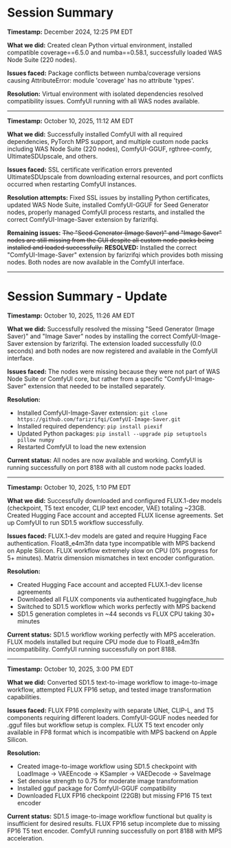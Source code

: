 # Session Summary

**Timestamp:** December 2024, 12:25 PM EDT

**What we did:** Created clean Python virtual environment, installed compatible coverage==6.5.0 and numba==0.58.1, successfully loaded WAS Node Suite (220 nodes).

**Issues faced:** Package conflicts between numba/coverage versions causing AttributeError: module 'coverage' has no attribute 'types'.

**Resolution:** Virtual environment with isolated dependencies resolved compatibility issues. ComfyUI running with all WAS nodes available.

---

**Timestamp:** October 10, 2025, 11:12 AM EDT

**What we did:** Successfully installed ComfyUI with all required dependencies, PyTorch MPS support, and multiple custom node packs including WAS Node Suite (220 nodes), ComfyUI-GGUF, rgthree-comfy, UltimateSDUpscale, and others.

**Issues faced:** SSL certificate verification errors prevented UltimateSDUpscale from downloading external resources, and port conflicts occurred when restarting ComfyUI instances.

**Resolution attempts:** Fixed SSL issues by installing Python certificates, updated WAS Node Suite, installed ComfyUI-GGUF for Seed Generator nodes, properly managed ComfyUI process restarts, and installed the correct ComfyUI-Image-Saver extension by farizrifqi.

**Remaining issues:** ~~The "Seed Generator (Image Saver)" and "Image Saver" nodes are still missing from the GUI despite all custom node packs being installed and loaded successfully.~~ **RESOLVED:** Installed the correct "ComfyUI-Image-Saver" extension by farizrifqi which provides both missing nodes. Both nodes are now available in the ComfyUI interface.

---

# Session Summary - Update

**Timestamp:** October 10, 2025, 11:26 AM EDT

**What we did:** Successfully resolved the missing "Seed Generator (Image Saver)" and "Image Saver" nodes by installing the correct ComfyUI-Image-Saver extension by farizrifqi. The extension loaded successfully (0.0 seconds) and both nodes are now registered and available in the ComfyUI interface.

**Issues faced:** The nodes were missing because they were not part of WAS Node Suite or ComfyUI core, but rather from a specific "ComfyUI-Image-Saver" extension that needed to be installed separately.

**Resolution:** 
- Installed ComfyUI-Image-Saver extension: `git clone https://github.com/farizrifqi/ComfyUI-Image-Saver.git`
- Installed required dependency: `pip install piexif`
- Updated Python packages: `pip install --upgrade pip setuptools pillow numpy`
- Restarted ComfyUI to load the new extension

**Current status:** All nodes are now available and working. ComfyUI is running successfully on port 8188 with all custom node packs loaded.

---

**Timestamp:** October 10, 2025, 1:10 PM EDT

**What we did:** Successfully downloaded and configured FLUX.1-dev models (checkpoint, T5 text encoder, CLIP text encoder, VAE) totaling ~23GB. Created Hugging Face account and accepted FLUX license agreements. Set up ComfyUI to run SD1.5 workflow successfully.

**Issues faced:** FLUX.1-dev models are gated and require Hugging Face authentication. Float8_e4m3fn data type incompatible with MPS backend on Apple Silicon. FLUX workflow extremely slow on CPU (0% progress for 5+ minutes). Matrix dimension mismatches in text encoder configuration.

**Resolution:** 
- Created Hugging Face account and accepted FLUX.1-dev license agreements
- Downloaded all FLUX components via authenticated huggingface_hub
- Switched to SD1.5 workflow which works perfectly with MPS backend
- SD1.5 generation completes in ~44 seconds vs FLUX CPU taking 30+ minutes

**Current status:** SD1.5 workflow working perfectly with MPS acceleration. FLUX models installed but require CPU mode due to Float8_e4m3fn incompatibility. ComfyUI running successfully on port 8188.

---

**Timestamp:** October 10, 2025, 3:00 PM EDT

**What we did:** Converted SD1.5 text-to-image workflow to image-to-image workflow, attempted FLUX FP16 setup, and tested image transformation capabilities.

**Issues faced:** FLUX FP16 complexity with separate UNet, CLIP-L, and T5 components requiring different loaders. ComfyUI-GGUF nodes needed for .gguf files but workflow setup is complex. FLUX T5 text encoder only available in FP8 format which is incompatible with MPS backend on Apple Silicon.

**Resolution:** 
- Created image-to-image workflow using SD1.5 checkpoint with LoadImage → VAEEncode → KSampler → VAEDecode → SaveImage
- Set denoise strength to 0.75 for moderate image transformation
- Installed gguf package for ComfyUI-GGUF compatibility
- Downloaded FLUX FP16 checkpoint (22GB) but missing FP16 T5 text encoder

**Current status:** SD1.5 image-to-image workflow functional but quality is insufficient for desired results. FLUX FP16 setup incomplete due to missing FP16 T5 text encoder. ComfyUI running successfully on port 8188 with MPS acceleration.
